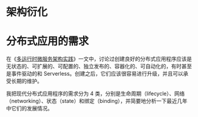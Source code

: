 # 架构衍化

# 分布式应用的需求

在《[多运行时微服务架构实践](https://mp.weixin.qq.com/s/Sqpz4KD6Gyb7GDd0WVT8dg)》一文中，讨论过创建良好的分布式应用程序应该是无状态的、可扩展的、可配置的、独立发布的、容器化的、可自动化的，有时甚至是事件驱动的和 Serverless。创建之后，它们应该很容易进行升级，并且可以承受长期的维护。

我把现代分布式应用程序的需求分为 4 类，分别是生命周期（lifecycle）、网络（networking）、状态（state）和绑定（binding），并简要地分析一下最近几年中它们的发展情况。
